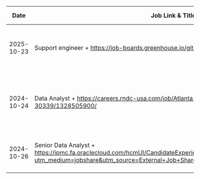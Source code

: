 | Date | Job Link & Title | Name of Person(s) Contacted With | Status | Notes About Position/People |
|------|------------------|----------------------------------|--------|-----------------------------|
| 2025-10-23 | Support engineer + https://job-boards.greenhouse.io/gitlab/jobs/8021748002  | Dylan Bernadi + https://www.linkedin.com/in/dylan-bernardi-07?lipi=urn%3Ali%3Apage%3Ad_flagship3_profile_view_base_contact_details%3BK3bUj%2BWvSXyE9NAaqofFrQ%3D%3D | In contact | Dylan is a UoP Alum and currently works as a backend engineer at Gitlab |
| 2024-10-24 | Data Analyst + https://careers.rndc-usa.com/job/Atlanta-Data-Analyst-IT-Lead-GA-30339/1328505900/ | Audrey Dykzeul + https://www.linkedin.com/in/audreydykzeul?lipi=urn%3Ali%3Apage%3Ad_flagship3_profile_view_base_contact_details%3B9X%2BdZVDgTFCywwTjjr6K%2FA%3D%3D | In contact | Audrey is a senior operations analyst at Republic national distribution company  |
| 2024-10-26 | Senior Data Analyst + https://jpmc.fa.oraclecloud.com/hcmUI/CandidateExperience/en/sites/CX_1001/job/210665642/?utm_medium=jobshare&utm_source=External+Job+Share | Tapiwanashe Zvidzwa + https://www.linkedin.com/in/zvidzwat?lipi=urn%3Ali%3Apage%3Ad_flagship3_profile_view_base_contact_details%3BSukpGSbgSvKNHa%2FkhVlf7Q%3D%3D | In contact | Tapiwanashe Zvidzwa is a Senior SWE at JP Morgan Chase |
